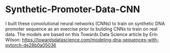 # Synthetic-Promoter-Data-CNN
I built these convolutional neural networks (CNNs) to train on synthetic DNA promoter sequence as an exercise prior to building CNNs to train on real data. The models are based on this Towards Data Science article by Erin Wilson: https://towardsdatascience.com/modeling-dna-sequences-with-pytorch-de28b0a05036
